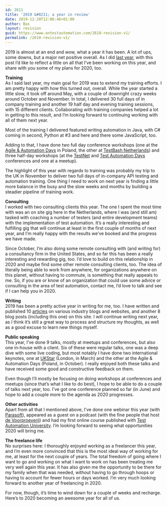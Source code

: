 ```yaml
---
id: 2611
title: '2019 &#8211; a year in review'
date: 2019-12-20T12:06:46+01:00
author: Bas
layout: revision
guid: https://www.ontestautomation.com/2610-revision-v1/
permalink: /2610-revision-v1/
---
```

2019 is almost at an end and wow, what a year it has been. A lot of ups, some downs, but a major net positive overall. As I did [last year](https://www.ontestautomation.com/on-my-2018-and-my-2019/), with this post I&#8217;d like to reflect a little on all that I&#8217;ve been working on this year, and share with you some of my plans for 2020, too.

**Training**  
As I said last year, my main goal for 2019 was to extend my training efforts. I am pretty happy with how this turned out, overall. While the year started a little slow, it took off around May, with a couple of downright crazy weeks around October and November. In total, I delivered 30 full days of in company training and another 19 half day and evening training sessions, with 15 different clients. Collaborating with training companies helped a lot in getting to this result, and I&#8217;m looking forward to continuing working with all of them next year.

Most of the training I delivered featured writing automation in Java, with C# coming in second, Python at #3 and here and there some JavaScript, too.

Adding to that, I have done two full day conference workshops (one at the <a href="http://aadays.pl/" target="_blank" rel="noreferrer noopener" aria-label="Agile & Automation Days (opens in a new tab)">Agile & Automation Days</a> in Poland, the other at <a href="https://www.ministryoftesting.com/events/testbash-netherlands-2019" target="_blank" rel="noreferrer noopener" aria-label="TestBash Netherlands (opens in a new tab)">TestBash Netherlands</a>) and three half-day workshops (at the <a href="https://www.testnet.org/testnet/home" target="_blank" rel="noreferrer noopener" aria-label="TestNet (opens in a new tab)">TestNet</a> and <a href="https://www.testautomationdays.com/" target="_blank" rel="noreferrer noopener" aria-label="Test Automation Days (opens in a new tab)">Test Automation Days</a> conferences and one at a meetup).

The highlight of this year with regards to training was probably my trip to the UK in November to deliver two full days of in-company API testing and automation training. One thing I need to work on next year is finding a little more balance in the busy and the slow weeks and months by building a steadier pipeline of training work.

**Consulting**  
I worked with two consulting clients this year. The one I spent the most time with was an on site gig here in the Netherlands, where I was (and still am) tasked with coaching a number of testers (and entire development teams) with the implementation of test automation. It&#8217;s a really interesting and fulfilling gig that will continue at least in the first couple of months of next year, and I&#8217;m really happy with the results we&#8217;ve booked and the progress we have made.

Since October, I&#8217;m also doing some remote consulting with (and writing for) a consultancy firm in the United States, and so far this has been a really interesting and rewarding gig, too. I&#8217;d love to build on this relationship in 2020 and maybe find some other remote consulting clients, too. The idea of literally being able to work from anywhere, for organizations anywhere on this planet, without having to commute, is something that really appeals to me. So, if you are or know of an organization that could use some advice or consulting in the area of test automation, contact me, I&#8217;d love to talk and see if I can help you in 2020.

**Writing**  
2019 has been a pretty active year in writing for me, too. I have written and published 10 [articles](https://www.ontestautomation.com/articles/) on various industry blogs and websites, and another 8 blog posts (including this one) on this site. I will continue writing next year, as I think it&#8217;s still a great way to process and structure my thoughts, as well as a good excuse to learn new things myself.

**Public speaking**  
This year, I&#8217;ve done 9 talks, mostly at meetups and conferences, but also one in-house with a client. Six of these were regular talks, one was a deep dive with some live coding, but most notably I have done two international keynotes, one at <a href="https://ukstar.eurostarsoftwaretesting.com/" target="_blank" rel="noreferrer noopener" aria-label="UKStar (opens in a new tab)">UKStar</a> (London, in March) and the other at the Agile & Automation Days (Poland, in October). I really enjoyed both these talks and have received some good and constructive feedback on them.

Even though I&#8217;ll mostly be focusing on doing workshops at conferences and meetups (since that&#8217;s what I like to do best), I hope to be able to do a couple of talks next year, too. I&#8217;ve got one conference planned so far (in June) and hope to add a couple more to the agenda as 2020 progresses. 

**Other activities**  
Apart from all that I mentioned above, I&#8217;ve done one webinar this year (with <a rel="noreferrer noopener" aria-label="Parasoft (opens in a new tab)" href="https://www.parasoft.com/" target="_blank">Parasoft</a>), appeared as a guest on a podcast (with the fine people that host <a rel="noreferrer noopener" aria-label="de Voorproeverij (opens in a new tab)" href="https://devoorproeverij.nl/?p=136" target="_blank">de Voorproeverij</a>) and had my first online course published with <a href="https://testautomationu.applitools.com/automating-your-api-tests-with-rest-assured/" target="_blank" rel="noreferrer noopener" aria-label="Test Automation University (opens in a new tab)">Test Automation University</a>. I&#8217;m looking forward to seeing what opportunities 2020 will bring me.

**The freelance life**  
No surprises here: I thoroughly enjoyed working as a freelancer this year, and I&#8217;m even more convinced that this is the most ideal way of working for me, at least for the next couple of years. The total freedom of going where I want to go and working on what I want to work on has been treating me very well again this year. It has also given me the opportunity to be there for my family when that was needed, without having to go through hoops or having to account for fewer hours or days worked. I&#8217;m very much looking forward to another year of freelancing in 2020.

For now, though, it&#8217;s time to wind down for a couple of weeks and recharge. Here&#8217;s to 2020 becoming an awesome year for all of us.